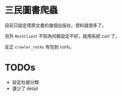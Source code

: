 三民圖書爬蟲
=========

目前只設定爬原文書的幾個出版社，資料就很多了。

另外 `RestClient` 不知為何都設定不好，就用系統 curl 了。

反正 `crawler_rocks` 有包到 curb。

# TODOs
* 設定杜威分類
* 還少了 detail

